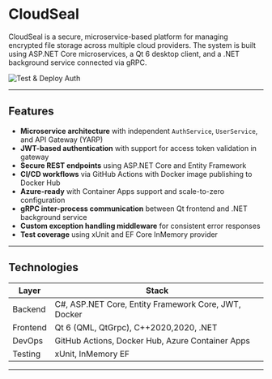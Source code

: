 


# CloudSeal

CloudSeal is a secure, microservice-based platform for managing encrypted file storage across multiple cloud providers.
The system is built using ASP.NET Core microservices, a Qt 6 desktop client, and a .NET background service connected via gRPC.

![Test & Deploy Auth](https://github.com/kubsnn/CloudSeal/actions/workflows/auth-ci-master.yml/badge.svg)


---

## Features

- **Microservice architecture** with independent `AuthService`, `UserService`, and API Gateway (YARP)
- **JWT-based authentication** with support for access token validation in gateway
- **Secure REST endpoints** using ASP.NET Core and Entity Framework
- **CI/CD workflows** via GitHub Actions with Docker image publishing to Docker Hub
- **Azure-ready** with Container Apps support and scale-to-zero configuration
- **gRPC inter-process communication** between Qt frontend and .NET background service
- **Custom exception handling middleware** for consistent error responses
- **Test coverage** using xUnit and EF Core InMemory provider

---

## Technologies

| Layer        | Stack                                                                 |
|--------------|-----------------------------------------------------------------------|
| Backend      | C#, ASP.NET Core, Entity Framework Core, JWT, Docker                |
| Frontend     | Qt 6 (QML, QtGrpc), C++2020,2020, .NET                                             |
| DevOps       | GitHub Actions, Docker Hub, Azure Container Apps                      |
| Testing      | xUnit, InMemory EF                                           |

---